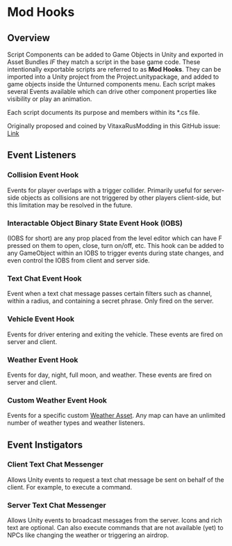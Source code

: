 # Mod Hooks

## Overview

Script Components can be added to Game Objects in Unity and exported in Asset Bundles _IF_ they match a script in the base game code. These intentionally exportable scripts are referred to as __Mod Hooks__. They can be imported into a Unity project from the Project.unitypackage, and added to game objects inside the Unturned components menu. Each script makes several Events available which can drive other component properties like visibility or play an animation.

Each script documents its purpose and members within its *.cs file.

Originally proposed and coined by VitaxaRusModding in this GitHub issue: [Link](https://github.com/SmartlyDressedGames/Unturned-3.x-Community/issues/435)

## Event Listeners

### Collision Event Hook

Events for player overlaps with a trigger collider. Primarily useful for server-side objects as collisions are not triggered by other players client-side, but this limitation may be resolved in the future.

### Interactable Object Binary State Event Hook (IOBS)

(IOBS for short) are any prop placed from the level editor which can have F pressed on them to open, close, turn on/off, etc. This hook can be added to any GameObject within an IOBS to trigger events during state changes, and even control the IOBS from client and server side.

### Text Chat Event Hook

Event when a text chat message passes certain filters such as channel, within a radius, and containing a secret phrase. Only fired on the server.

### Vehicle Event Hook

Events for driver entering and exiting the vehicle. These events are fired on server and client.

### Weather Event Hook

Events for day, night, full moon, and weather. These events are fired on server and client.

### Custom Weather Event Hook

Events for a specific custom [Weather Asset](WeatherAsset.md). Any map can have an unlimited number of weather types and weather listeners.

## Event Instigators

### Client Text Chat Messenger

Allows Unity events to request a text chat message be sent on behalf of the client. For example, to execute a command.

### Server Text Chat Messenger

Allows Unity events to broadcast messages from the server. Icons and rich text are optional. Can also execute commands that are not available (yet) to NPCs like changing the weather or triggering an airdrop.
